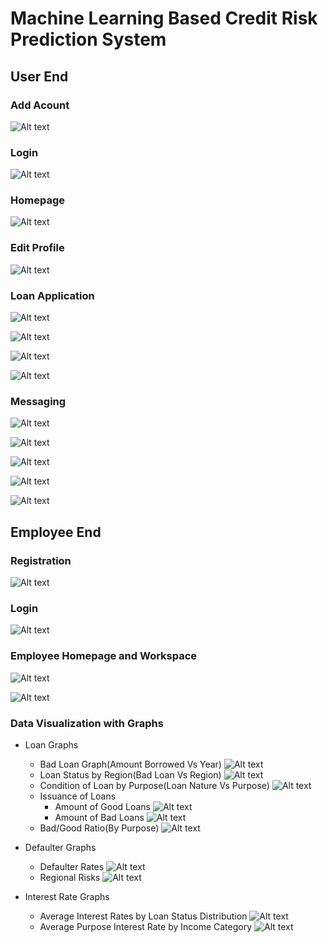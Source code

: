 # Machine Learning Based Credit Risk Prediction System

## User End

### Add Acount

![Alt text](https://github.com/snat1505027/ML-Based-Credit-Risk-Prediction-System/blob/master/images/add_acount.png?raw=true "Title")

### Login

![Alt text](https://github.com/snat1505027/ML-Based-Credit-Risk-Prediction-System/blob/master/images/login.png?raw=true "Title")

### Homepage

![Alt text](https://github.com/snat1505027/ML-Based-Credit-Risk-Prediction-System/blob/master/images/homepage.png?raw=true "Title")

### Edit Profile

![Alt text](https://github.com/snat1505027/ML-Based-Credit-Risk-Prediction-System/blob/master/images/edit_profile.png?raw=true "Title")

### Loan Application

![Alt text](https://github.com/snat1505027/ML-Based-Credit-Risk-Prediction-System/blob/master/images/loanapplication1.png?raw=true "Title")

![Alt text](https://github.com/snat1505027/ML-Based-Credit-Risk-Prediction-System/blob/master/images/loanapplication2.png?raw=true "Title")

![Alt text](https://github.com/snat1505027/ML-Based-Credit-Risk-Prediction-System/blob/master/images/loanapplication3.png?raw=true "Title")

![Alt text](https://github.com/snat1505027/ML-Based-Credit-Risk-Prediction-System/blob/master/images/loanaplication4.png?raw=true "Title")

### Messaging

![Alt text](https://github.com/snat1505027/ML-Based-Credit-Risk-Prediction-System/blob/master/images/messaging_userend.png?raw=true "Title")

![Alt text](https://github.com/snat1505027/ML-Based-Credit-Risk-Prediction-System/blob/master/images/messages2.png?raw=true "Title")

![Alt text](https://github.com/snat1505027/ML-Based-Credit-Risk-Prediction-System/blob/master/images/messages3.png?raw=true "Title")

![Alt text](https://github.com/snat1505027/ML-Based-Credit-Risk-Prediction-System/blob/master/images/messages4.png?raw=true "Title")

![Alt text](https://github.com/snat1505027/ML-Based-Credit-Risk-Prediction-System/blob/master/images/messaging5Conversation.png?raw=true "Title")


## Employee End

### Registration

![Alt text](https://github.com/snat1505027/ML-Based-Credit-Risk-Prediction-System/blob/master/images/Employee/add_employee.png?raw=true "Title")

### Login

![Alt text](https://github.com/snat1505027/ML-Based-Credit-Risk-Prediction-System/blob/master/images/Employee/login_page2.png?raw=true "Title")

### Employee Homepage and Workspace

![Alt text](https://github.com/snat1505027/ML-Based-Credit-Risk-Prediction-System/blob/master/images/Employee/employee_homepage.png?raw=true "Title")

![Alt text](https://github.com/snat1505027/ML-Based-Credit-Risk-Prediction-System/blob/master/images/Employee/sidebar.png?raw=true "Title")

###  Data Visualization with Graphs

* Loan Graphs

     * Bad Loan Graph(Amount Borrowed Vs Year) 
     ![Alt text](https://github.com/snat1505027/ML-Based-Credit-Risk-Prediction-System/blob/master/images/Employee/bad_loan_graph_with_annotation.png?raw=true "Title")
     * Loan Status by Region(Bad Loan Vs Region)
     ![Alt text](https://github.com/snat1505027/ML-Based-Credit-Risk-Prediction-System/blob/master/images/Employee/loan_status_by_region.png?raw=true "Title")
     * Condition of Loan by Purpose(Loan Nature Vs Purpose)
     ![Alt text](https://github.com/snat1505027/ML-Based-Credit-Risk-Prediction-System/blob/master/images/Employee/condition_of_loan_by_purpose.png?raw=true "Title")
     * Issuance of Loans
         * Amount of Good Loans
         ![Alt text](https://github.com/snat1505027/ML-Based-Credit-Risk-Prediction-System/blob/master/images/Employee/issuance_of_loan_good.png?raw=true "Title")
         * Amount of Bad Loans
         ![Alt text](https://github.com/snat1505027/ML-Based-Credit-Risk-Prediction-System/blob/master/images/Employee/issuance_of_loan_bad.png?raw=true "Title")
     * Bad/Good Ratio(By Purpose)
     ![Alt text](https://github.com/snat1505027/ML-Based-Credit-Risk-Prediction-System/blob/master/images/Employee/good_bad_rato.png?raw=true "Title")

* Defaulter Graphs
     
    * Defaulter Rates
    ![Alt text](https://github.com/snat1505027/ML-Based-Credit-Risk-Prediction-System/blob/master/images/Employee/defaulter_rates.png?raw=true "Title")
    * Regional Risks
    ![Alt text](https://github.com/snat1505027/ML-Based-Credit-Risk-Prediction-System/blob/master/images/Employee/regional_risks.png?raw=true "Title")
* Interest Rate Graphs
    * Average Interest Rates by Loan Status Distribution
    ![Alt text](https://github.com/snat1505027/ML-Based-Credit-Risk-Prediction-System/blob/master/images/Employee/avg_int_rate.png?raw=true "Title")
    * Average Purpose Interest Rate by Income Category
    ![Alt text](https://github.com/snat1505027/ML-Based-Credit-Risk-Prediction-System/blob/master/images/Employee/avg_purpose_int_rate.png?raw=true "Title")
    



